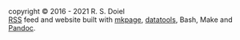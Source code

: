 copyright © 2016 - 2021 R. S. Doiel<br />
[RSS](/rssfeed.html) feed and website built with [mkpage](https://caltechlibrary.github.io/mkpage), [datatools](https://caltechlibrary.github.io/datatools), Bash, Make and [Pandoc](https://pandoc.org).
